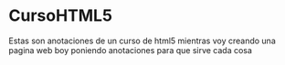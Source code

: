 # CursoHTML5
Estas son anotaciones de un curso de html5 mientras voy creando una pagina web boy poniendo anotaciones para que sirve cada cosa
